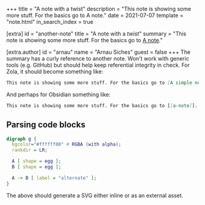 +++
title = "A note with a twist"
description = "This note is showing some more stuff. For the basics go to A note."
date = 2021-07-07
template = "note.html"
in_search_index = true

[extra]
id = "another-note"
title = "A note with a _twist_"
summary = "This note is showing some more stuff. For the basics go to [A note](/notes/a-note)."

[extra.author]
id = "arnau"
name = "Arnau Siches"
guest = false
+++
The summary has a curly reference to another note. Won't work with generic tools (e.g. GitHub) but should help keep
referential integrity in check. For Zola, it should become something like:

```markdown
This note is showing some more stuff. For the basics go to [A simple note](/notes/a-note.md).
```

And perhaps for Obsidian something like:

```markdown
This note is showing some more stuff. For the basics go to [[a-note]].
```


## Parsing code blocks

```dot
digraph g {
  bgcolor="#ffffff00" # RGBA (with alpha);
  rankdir = LR;

  A [ shape = egg ];
  B [ shape = egg ];

  A -> B [ label = "alternate" ];
}
```

The above should generate a SVG either inline or as an external asset.